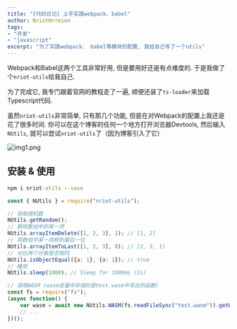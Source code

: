 ```yaml
---
title: "[代码日记] 上手实践webpack、babel"
author: NriotHrreion
tags:
- "开发"
- "javascript"
excerpt: "为了实践webpack、 babel等模块的配置, 我给自己写了一个utils"
---
```


Webpack和Babel这两个工具非常好用, 但是要用好还是有点难度的. 于是我做了个`nriot-utils`给我自己.

为了完成它, 我专门跟着官网的教程走了一遍, 顺便还装了`ts-loader`来加载Typescript代码.

虽然`nriot-utils`非常简单, 只有那几个功能, 但是在对Webpack的配置上我还是花了很多时间. 你可以在这个博客的任何一个地方打开浏览器Devtools, 然后输入`NUtils`, 就可以尝试`nriot-utils`了（因为博客引入了它）

![img1.png](/img/img1.png)

## 安装 & 使用

```cmd
npm i nriot-utils --save
```

```js
const { NUtils } = require("nriot-utils");

// 获取随机数
NUtils.getRandom();
// 删除数组中的某一项
NUtils.arrayItemDelete([1, 2, 3], 2); // [1, 2]
// 将数组中某一项移到最后一位
NUtils.arrayItemToLast([1, 2, 3], 0); // [2, 3, 1]
// 对比两个对象是否相同
NUtils.isObjectEqual({a: 1}, {a: 1}); // true
// 睡觉
NUtils.sleep(1000); // Sleep for 1000ms (1s)

// 调用WASM (wasm变量中存储的是test.wasm中导出的函数)
const fs = require("fs");
(async function() {
    var wasm = await new NUtils.WASM(fs.readFileSync("test.wasm")).getWASMInstance();
    // ...
})();
```

